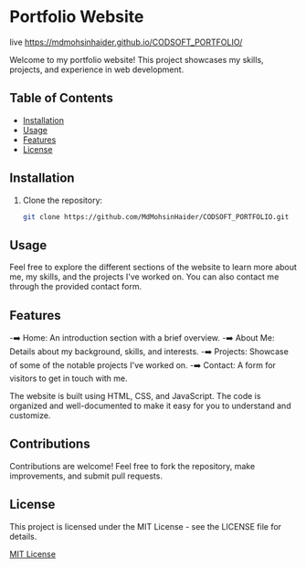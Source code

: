 # Portfolio Website
live  https://mdmohsinhaider.github.io/CODSOFT_PORTFOLIO/

Welcome to my portfolio website! This project showcases my skills, projects, and experience in web development.

## Table of Contents
- [Installation](#installation)
- [Usage](#usage)
- [Features](#features)
- [License](#license)

## Installation
1. Clone the repository:
   ```bash
   git clone https://github.com/MdMohsinHaider/CODSOFT_PORTFOLIO.git


## Usage
Feel free to explore the different sections of the website to learn more about me, my skills, and the projects I've worked on. You can also contact me through the provided contact form.

## Features
-➡️ Home: An introduction section with a brief overview.
-➡️ About Me: Details about my background, skills, and interests.
-➡️ Projects: Showcase of some of the notable projects I've worked on.
-➡️ Contact: A form for visitors to get in touch with me.

The website is built using HTML, CSS, and JavaScript. The code is organized and well-documented to make it easy for you to understand and customize.

## Contributions
Contributions are welcome! Feel free to fork the repository, make improvements, and submit pull requests.

## License

This project is licensed under the MIT License - see the LICENSE file for details.

[MIT License](LICENSE)
